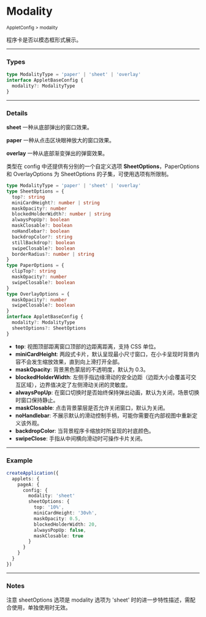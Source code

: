 # Modality

<small>AppletConfig > modality</small>

程序卡是否以模态框形式展示。

---

<h3>Types</h3>

```ts
type ModalityType = 'paper' | 'sheet' | 'overlay'
interface AppletBaseConfig {
  modality?: ModalityType
}
```

---

<h3>Details</h3>

**sheet** 一种从底部弹出的窗口效果。

**paper** 一种从点击区块眼神放大的窗口效果。

**overlay** 一种从底部渐变弹出的弹窗效果。

类型在 config 中还提供有分别的一个自定义选项 **SheetOptions**，PaperOptions 和 OverlayOptions 为 SheetOptions 的子集，可使用选项有所限制。

```ts
type ModalityType = 'paper' | 'sheet' | 'overlay'
type SheetOptions = {
  top?: string
  miniCardHeight?: number | string
  maskOpacity?: number
  blockedHolderWidth?: number | string
  alwaysPopUp?: boolean
  maskClosable?: boolean
  noHandlebar?: boolean
  backdropColor?: string
  stillBackdrop?: boolean
  swipeClosable?: boolean
  borderRadius?: number | string
}
type PaperOptions = {
  clipTop?: string
  maskOpacity?: number
  swipeClosable?: boolean
}
type OverlayOptions = {
  maskOpacity?: number
  swipeClosable?: boolean
}
interface AppletBaseConfig {
  modality?: ModalityType
  sheetOptions?: SheetOptions
}
```

- **top**: 视图顶部距离窗口顶部的边距离距离，支持 CSS 单位。
- **miniCardHeight**: 两段式卡片，默认呈现最小尺寸窗口，在小卡呈现时背景内容不会发生缩放效果，直到向上滑打开全部。
- **maskOpacity**: 背景黑色蒙层的不透明度，默认为 0.3。
- **blockedHolderWidth**: 左侧手指边缘滑动的安全边距（边距大小会覆盖可交互区域），边界值决定了左侧滑动关闭的灵敏度。
- **alwaysPopUp**: 在窗口切换时是否始终保持弹出动画，默认为关闭，场景切换时窗口保持静止。
- **maskClosable**: 点击背景蒙层是否允许关闭窗口，默认为关闭。
- **noHandlebar**: 不展示默认的滑动控制手柄，可能你需要在内部视图中重新定义该外观。
- **backdropColor**: 当背景程序卡缩放时所呈现的衬底颜色。
- **swipeClose**: 手指从中间横向滑动时可操作卡片关闭。

---

<h3>Example</h3>

```ts
createApplication({
  applets: {
    pageA: {
      config: {
        modality: 'sheet'
        sheetOptions: {
          top: '10%',
          miniCardHeight: '30vh',
          maskOpacity: 0.5,
          blockedHolderWidth: 20,
          alwaysPopUp: false,
          maskClosable: true
        }
      }
    }
  }
})
```

---

<h3>Notes</h3>

注意 sheetOptions 选项是 modality 选项为 'sheet' 时的进一步特性描述，需配合使用，单独使用时无效。
